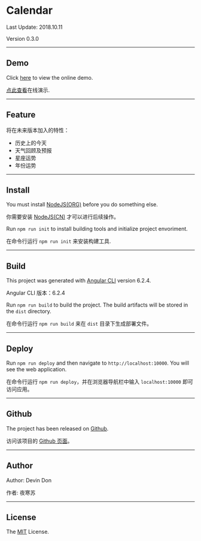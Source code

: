 # Calendar

Last Update: 2018.10.11

Version 0.3.0

---

## Demo

Click [here](http://demo.don.red/calendar) to view the online demo.

[点此查看](http://demo.don.red/calendar)在线演示.

---

## Feature

将在未来版本加入的特性：
- 历史上的今天
- 天气回顾及预报
- 星座运势
- 年份运势

---

## Install

You must install [NodeJS(ORG)](http://nodejs.org/download/) before you do something else.

你需要安装 [NodeJS(CN)](http://nodejs.cn/download/) 才可以进行后续操作。

Run `npm run init` to install building tools and initialize project envoriment.

在命令行运行 `npm run init` 来安装构建工具.

---

## Build

This project was generated with [Angular CLI](https://github.com/angular/angular-cli) version 6.2.4.

Angular CLI 版本：6.2.4

Run `npm run build` to build the project. The build artifacts will be stored in the `dist` directory.

在命令行运行 `npm run build` 来在 `dist` 目录下生成部署文件。

---

## Deploy

Run `npm run deploy` and then navigate to `http://localhost:10000`. You will see the web application.

在命令行运行 `npm run deploy`，并在浏览器导航栏中输入 `localhost:10000` 即可访问应用。

---

## Github

The project has been released on [Github](https://github.com/devindon/calendar).

访问该项目的 [Github 页面](https://github.com/devindon/calendar)。

---

## Author

Author: Devin Don

作者: 夜寒苏

---

## License

The [MIT](https://mit-license.org/) License.

